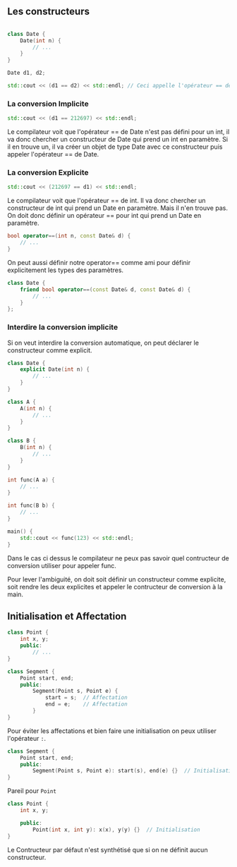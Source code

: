 ## Les constructeurs

```cpp

class Date {
    Date(int n) {
        // ...
    }
}

Date d1, d2;

std::cout << (d1 == d2) << std::endl; // Ceci appelle l'opérateur == de Date
```

### La conversion Implicite

```cpp
std::cout << (d1 == 212697) << std::endl;
```

Le compilateur voit que l'opérateur == de Date n'est pas défini pour un int, il va donc chercher un constructeur de Date qui prend un int en paramètre. Si il en trouve un, il va créer un objet de type Date avec ce constructeur puis appeler l'opérateur == de Date.

### La conversion Explicite

```cpp
std::cout << (212697 == d1) << std::endl;
```

Le compilateur voit que l'opérateur == de int. Il va donc chercher un constructeur de int qui prend un Date en paramètre. Mais il n'en trouve pas. On doit donc définir un opérateur == pour int qui prend un Date en paramètre.

```cpp
bool operator==(int n, const Date& d) {
    // ...
}
```

On peut aussi définir notre operator== comme ami pour définir explicitement les types des paramètres.

```cpp
class Date {
    friend bool operator==(const Date& d, const Date& d) {
        // ...
    }
};
```

### Interdire la conversion implicite

Si on veut interdire la conversion automatique, on peut déclarer le constructeur comme explicit.

```cpp
class Date {
    explicit Date(int n) {
        // ...
    }
}
```

```cpp
class A {
    A(int n) {
        // ...
    }
}

class B {
    B(int n) {
        // ...
    }
}

int func(A a) {
    // ...
}

int func(B b) {
    // ...
}

main() {
    std::cout << func(123) << std::endl;
}
```

Dans le cas ci dessus le compilateur ne peux pas savoir quel contructeur de conversion utiliser pour appeler func.

Pour lever l'ambiguité, on doit soit définir un constructeur comme explicite, soit rendre les deux explicites et appeler le contructeur de conversion à la main.

## Initialisation et Affectation

```cpp
class Point {
    int x, y;
    public:
        // ...
}

class Segment {
    Point start, end;
    public:
        Segment(Point s, Point e) {
            start = s;  // Affectation
            end = e;    // Affectation
        }
}
```

Pour éviter les affectations et bien faire une initialisation on peux utiliser l'opérateur `:`.

```cpp
class Segment {
    Point start, end;
    public:
        Segment(Point s, Point e): start(s), end(e) {}  // Initialisation
}
```

Pareil pour `Point`

```cpp
class Point {
    int x, y;

    public:
        Point(int x, int y): x(x), y(y) {}  // Initialisation
}
```

Le Contructeur par défaut n'est synthétisé que si on ne définit aucun constructeur.